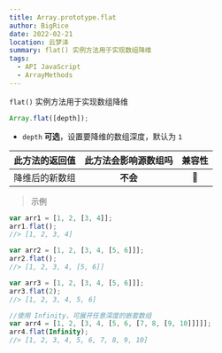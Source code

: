 ```yaml
---
title: Array.prototype.flat
author: BigRice
date: 2022-02-21
location: 云梦泽
summary: flat() 实例方法用于实现数组降维
tags:
  - API JavaScript
  - ArrayMethods
---
```


`flat()` 实例方法用于实现数组降维

```js
Array.flat([depth]);
```

- `depth` **可选**，设置要降维的数组深度，默认为 `1`

| 此方法的返回值 | 此方法会影响源数组吗 | 兼容性 |
| :------------: | :------------------: | :----: |
| 降维后的新数组 |       **不会**       |   🔴   |

> 示例

```js
var arr1 = [1, 2, [3, 4]];
arr1.flat();
//> [1, 2, 3, 4]

var arr2 = [1, 2, [3, 4, [5, 6]]];
arr2.flat();
//> [1, 2, 3, 4, [5, 6]]

var arr3 = [1, 2, [3, 4, [5, 6]]];
arr3.flat(2);
//> [1, 2, 3, 4, 5, 6]

//使用 Infinity，可展开任意深度的嵌套数组
var arr4 = [1, 2, [3, 4, [5, 6, [7, 8, [9, 10]]]]];
arr4.flat(Infinity);
//> [1, 2, 3, 4, 5, 6, 7, 8, 9, 10]
```
